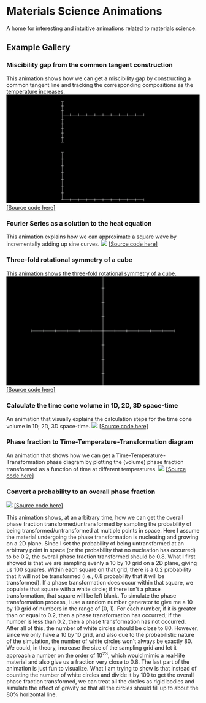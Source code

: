 # Materials Science Animations
A home for interesting and intuitive animations related to materials science.

## Example Gallery
### Miscibility gap from the common tangent construction
This animation shows how we can get a miscibility gap by constructing a common
tangent line and tracking the corresponding compositions as the temperature increases.
![](./media/videos/miscibility_gap/720p30/MiscibilityGap_ManimCE_v0.14.0.gif)
[[Source code here]](https://github.com/rpw199912j/matsci_animation/blob/master/thermodynamics/miscibility_gap.py#L123)


### Fourier Series as a solution to the heat equation
This animation explains how we can approximate a square wave by incrementally
adding up sine curves.
![](./media/videos/heat_equation/720p30/FourierSeries_ManimCE_v0.14.0.gif)
[[Source code here]](https://github.com/rpw199912j/matsci_animation/blob/master/kinetics/heat_equation.py#L5)

### Three-fold rotational symmetry of a cube
This animation shows the three-fold rotational symmetry of a cube.
![](./media/videos/cube_symmetry/720p30/CubeSymmetry_ManimCE_v0.14.0.gif)
[[Source code here]](https://github.com/rpw199912j/matsci_animation/blob/master/crystallography/cube_symmetry.py#L4)


### Calculate the time cone volume in 1D, 2D, 3D space-time
An animation that visually explains the calculation steps 
for the time cone volume in 1D, 2D, 3D space-time.
![](./media/videos/present/720p30/CalcTimeConeVolume_ManimCE_v0.12.0.gif)
[[Source code here]](https://github.com/rpw199912j/matsci_animation/blob/master/present.py#L1293)

### Phase fraction to Time-Temperature-Transformation diagram
An animation that shows how we can get a Time-Temperature-Transformation phase diagram 
by plotting the (volume) phase fraction transformed as a function of time at different temperatures.
![](./media/videos/present/720p30/PhaseFractionToTTT_ManimCE_v0.12.0.gif)
[[Source code here]](https://github.com/rpw199912j/matsci_animation/blob/master/present.py#L1709)

### Convert a probability to an overall phase fraction
![](./media/videos/present/720p30/ProbToPhaseFraction_ManimCE_v0.12.0.gif)
[[Source code here]](https://github.com/rpw199912j/matsci_animation/blob/master/present.py#L859)

This animation shows, at an arbitrary time, how we can get the overall phase fraction transformed/untransformed by sampling the
probability of being transformed/untransformed at multiple points in space. 
Here I assume the material undergoing the phase transformation is nucleating and growing on a 2D plane. 
Since I set the probability of being untransformed at an arbitrary point in space 
(or the probability that no nucleation has occurred) to be 0.2, the overall phase fraction transformed should be 0.8.
What I first showed is that we are sampling evenly a 10 by 10 grid on a 2D plane, giving us 100 squares. 
Within each square on that grid, there is a 0.2 probability that it will not be transformed 
(i.e., 0.8 probability that it will be transformed). 
If a phase transformation does occur within that square, 
we populate that square with a white circle; if there isn't a phase transformation, 
that square will be left blank. 
To simulate the phase transformation process, 
I use a random number generator to give me a 10 by 10 grid of numbers in the range of [0, 1). 
For each number, if it is greater than or equal to 0.2, then a phase transformation has occurred; 
if the number is less than 0.2, then a phase transformation has not occurred. 
After all of this, the number of white circles should be close to 80. 
However, since we only have a 10 by 10 grid, and also due to the probabilistic nature of the simulation, 
the number of white circles won't always be exactly 80. 
We could, in theory, increase the size of the sampling grid and let it approach a number on the order of 10<sup>23</sup>, 
which would mimic a real-life material and also give us a fraction very close to 0.8. 
The last part of the animation is just fun to visualize. 
What I am trying to show is that instead of counting the number of white circles and divide it by 100 to get 
the overall phase fraction transformed, we can treat all the circles as rigid bodies and simulate the effect of gravity 
so that all the circles should fill up to about the 80% horizontal line. 